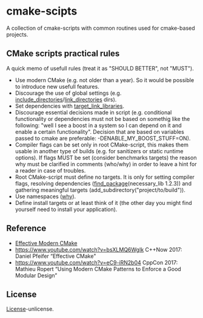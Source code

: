 # cmake-scipts

A collection of cmake-scripts with common routines used for cmake-based projects.

## CMake scripts practical rules

A quick memo of usefull rules (treat it as "SHOULD BETTER", not "MUST").

 * Use modern CMake (e.g. not older than a year). So it would be possible to introduce new usefull features.
 * Discourage the use of global settings (e.g. [include_directories](https://cmake.org/cmake/help/latest/command/include_directories.html#command:include_directories)/[link_directories](https://cmake.org/cmake/help/v3.0/command/link_directories.html) dirs).
 * Set dependencies with [target_link_libraries](https://cmake.org/cmake/help/latest/command/target_link_libraries.html?highlight=target_link_libraries).
 * Discourage essential decisions made in script (e.g. conditional functionality or dependencies must not be based on somethig like the following: "well I see a boost in a system so I can depend on it and enable a certain functionality". Decision that are based on variables passed to cmake are preferable: -DENABLE_MY_BOOST_STUFF=ON).
 * Compiler flags can be set only in root CMake-script, this makes them usable in another type of builds (e.g. for sanitizers or static runtime options). If flags MUST be set (consider benchmarks targets) the reason why must be clarified in comments (who/why) in order to leave a hint for a reader in case of troubles.
 * Root CMake-script must define no targets. It is only for setting compiler flags, resolving dependencies ([find_package](https://cmake.org/cmake/help/latest/command/find_package.html?highlight=find_package)(necessary_lib 1.2.3)) and gathering meaningful targets (add_subdirectory("project/to/build")).
 * Use namespaces ([why](https://gist.github.com/mbinna/c61dbb39bca0e4fb7d1f73b0d66a4fd1#using-a-library-defined-in-the-same-cmake-tree-should-look-the-same-as-using-an-external-library)).
 * Define install targets or at least think of it (the other day you might find yourself need to install your application).

## Reference

* [Effective Modern CMake](https://gist.github.com/mbinna/c61dbb39bca0e4fb7d1f73b0d66a4fd1)
* https://www.youtube.com/watch?v=bsXLMQ6WgIk C++Now 2017: Daniel Pfeifer “Effective CMake"
* https://www.youtube.com/watch?v=eC9-iRN2b04 CppCon 2017: Mathieu Ropert “Using Modern CMake Patterns to Enforce a Good Modular Design”

## License

[License](./LICENSE)-unlicense.

